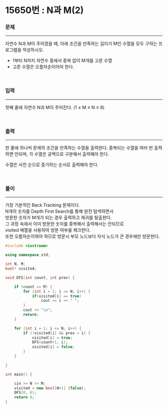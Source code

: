 15650번 : N과 M(2)
=============

### 문제
***
자연수 N과 M이 주어졌을 때, 아래 조건을 만족하는 길이가 M인 수열을 모두 구하는 프로그램을 작성하시오.

- 1부터 N까지 자연수 중에서 중복 없이 M개를 고른 수열
- 고른 수열은 오름차순이어야 한다.

<br>

### 입력
***

첫째 줄에 자연수 N과 M이 주어진다. (1 ≤ M ≤ N ≤ 8)

<br>

### 출력
***

한 줄에 하나씩 문제의 조건을 만족하는 수열을 출력한다. 중복되는 수열을 여러 번 출력하면 안되며, 각 수열은 공백으로 구분해서 출력해야 한다.

수열은 사전 순으로 증가하는 순서로 출력해야 한다.

<br>

### 풀이
***

가장 기본적인 Back Tracking 문제이다. <br>
N개의 숫자를 Depth First Search를 통해 완전 탐색하면서 <br>
방문한 숫자가 M개가 되는 경우 출력하고 재귀를 탈출한다. <br>
그 과정 속에서 이미 방문한 숫자를 중복해서 출력해서는 안되므로 <br>
visited 배열을 사용하여 방문 여부를 체크한다. <br>
또한 오름차순이여야 하므로 방문시 부모 노드보다 자식 노드가 큰 경우에만 방문한다. <br>




```c++
#include <iostream>

using namespace std;

int N, M;
bool* visited;

void DFS(int count, int prev) {

	if (count == M) {
		for (int i = 1; i <= N; i++) {
			if(visited[i] == true)
				cout << i << " ";
		}
		cout << "\n";
		return;
	}

	for (int i = 1; i <= N; i++) {
		if (!visited[i] && prev < i) {
			visited[i] = true;
			DFS(count+1, i);
			visited[i] = false;
		}
	}

}

int main() {

	cin >> N >> M;
	visited = new bool[N+1] {false};
	DFS(0, 0);
	return 0;
}
```
